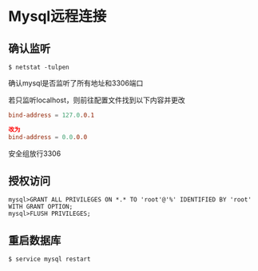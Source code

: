 # Mysql远程连接

## 确认监听

```shell
$ netstat -tulpen
```

确认mysql是否监听了所有地址和3306端口

若只监听localhost，则前往配置文件找到以下内容并更改

```cnf
bind-address = 127.0.0.1

改为
bind-address = 0.0.0.0
```

安全组放行3306

## 授权访问

```
mysql>GRANT ALL PRIVILEGES ON *.* TO 'root'@'%' IDENTIFIED BY 'root' WITH GRANT OPTION; 
mysql>FLUSH PRIVILEGES; 
```

## 重启数据库

```shell
$ service mysql restart
```

